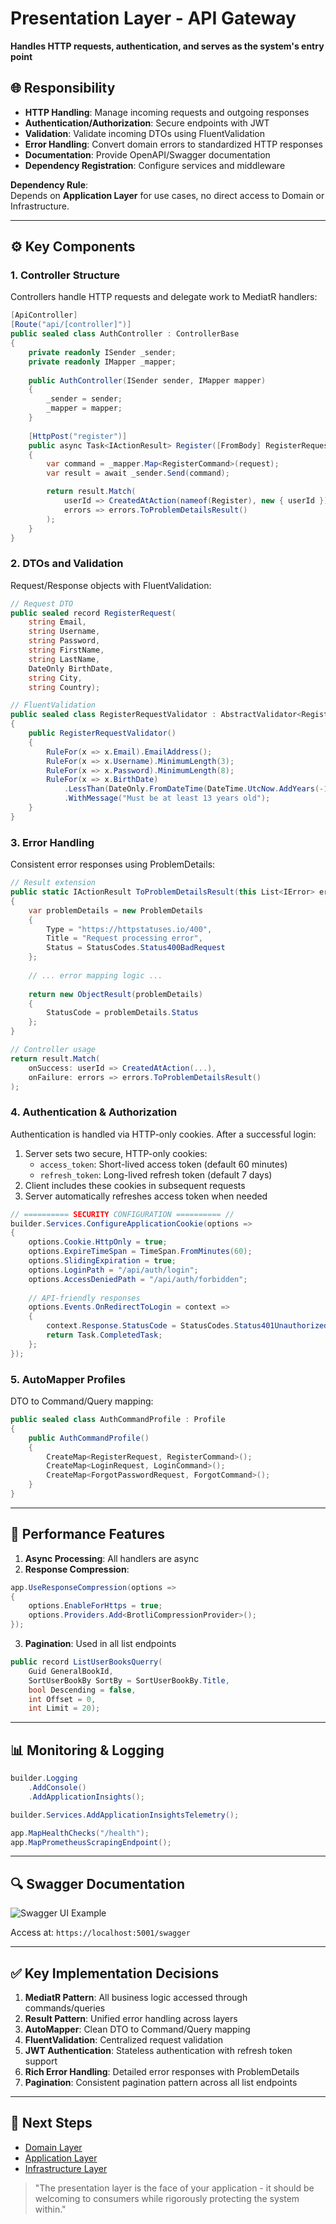 # Presentation Layer - API Gateway
**Handles HTTP requests, authentication, and serves as the system's entry point**
<!-- 
![API Layer Diagram](https://miro.medium.com/v2/resize:fit:720/format:webp/1*66isW6uUtN_dd6Y6pqKUHA.png)  
*The outermost layer where HTTP meets business logic*
-->

## 🌐 Responsibility
- **HTTP Handling**: Manage incoming requests and outgoing responses
- **Authentication/Authorization**: Secure endpoints with JWT
- **Validation**: Validate incoming DTOs using FluentValidation
- **Error Handling**: Convert domain errors to standardized HTTP responses
- **Documentation**: Provide OpenAPI/Swagger documentation
- **Dependency Registration**: Configure services and middleware

**Dependency Rule**:  
Depends on **Application Layer** for use cases, no direct access to Domain or Infrastructure.

---

## ⚙️ Key Components

### 1. Controller Structure
Controllers handle HTTP requests and delegate work to MediatR handlers:

```csharp
[ApiController]
[Route("api/[controller]")]
public sealed class AuthController : ControllerBase
{
    private readonly ISender _sender;
    private readonly IMapper _mapper;
    
    public AuthController(ISender sender, IMapper mapper)
    {
        _sender = sender;
        _mapper = mapper;
    }
    
    [HttpPost("register")]
    public async Task<IActionResult> Register([FromBody] RegisterRequest request)
    {
        var command = _mapper.Map<RegisterCommand>(request);
        var result = await _sender.Send(command);

        return result.Match(
            userId => CreatedAtAction(nameof(Register), new { userId }),
            errors => errors.ToProblemDetailsResult()
        );
    }
}
```

### 2. DTOs and Validation
Request/Response objects with FluentValidation:

```csharp
// Request DTO
public sealed record RegisterRequest(
    string Email,
    string Username,
    string Password,
    string FirstName,
    string LastName,
    DateOnly BirthDate,
    string City,
    string Country);

// FluentValidation
public sealed class RegisterRequestValidator : AbstractValidator<RegisterRequest>
{
    public RegisterRequestValidator()
    {
        RuleFor(x => x.Email).EmailAddress();
        RuleFor(x => x.Username).MinimumLength(3);
        RuleFor(x => x.Password).MinimumLength(8);
        RuleFor(x => x.BirthDate)
            .LessThan(DateOnly.FromDateTime(DateTime.UtcNow.AddYears(-13)))
            .WithMessage("Must be at least 13 years old");
    }
}
```

### 3. Error Handling
Consistent error responses using ProblemDetails:

```csharp
// Result extension
public static IActionResult ToProblemDetailsResult(this List<IError> errors)
{
    var problemDetails = new ProblemDetails
    {
        Type = "https://httpstatuses.io/400",
        Title = "Request processing error",
        Status = StatusCodes.Status400BadRequest
    };
    
    // ... error mapping logic ...
    
    return new ObjectResult(problemDetails)
    {
        StatusCode = problemDetails.Status
    };
}

// Controller usage
return result.Match(
    onSuccess: userId => CreatedAtAction(...),
    onFailure: errors => errors.ToProblemDetailsResult()
);
```

### 4. Authentication & Authorization
Authentication is handled via HTTP-only cookies. After a successful login:
1. Server sets two secure, HTTP-only cookies:
   - `access_token`: Short-lived access token (default 60 minutes)
   - `refresh_token`: Long-lived refresh token (default 7 days)
2. Client includes these cookies in subsequent requests
3. Server automatically refreshes access token when needed


```csharp
// ========== SECURITY CONFIGURATION ========== //
builder.Services.ConfigureApplicationCookie(options =>
{
    options.Cookie.HttpOnly = true;
    options.ExpireTimeSpan = TimeSpan.FromMinutes(60);
    options.SlidingExpiration = true;
    options.LoginPath = "/api/auth/login";
    options.AccessDeniedPath = "/api/auth/forbidden";
    
    // API-friendly responses
    options.Events.OnRedirectToLogin = context =>
    {
        context.Response.StatusCode = StatusCodes.Status401Unauthorized;
        return Task.CompletedTask;
    };
});
```

### 5. AutoMapper Profiles
DTO to Command/Query mapping:

```csharp
public sealed class AuthCommandProfile : Profile
{
    public AuthCommandProfile()
    {
        CreateMap<RegisterRequest, RegisterCommand>();
        CreateMap<LoginRequest, LoginCommand>();
        CreateMap<ForgotPasswordRequest, ForgotCommand>();
    }
}
```

---

## 🚀 Performance Features
1. **Async Processing**: All handlers are async
2. **Response Compression**:
```csharp
app.UseResponseCompression(options => 
{
    options.EnableForHttps = true;
    options.Providers.Add<BrotliCompressionProvider>();
});
```
3. **Pagination**: Used in all list endpoints
```csharp
public record ListUserBooksQuerry(
    Guid GeneralBookId,
    SortUserBookBy SortBy = SortUserBookBy.Title,
    bool Descending = false,
    int Offset = 0,
    int Limit = 20);
```

---

## 📊 Monitoring & Logging
```csharp
builder.Logging
    .AddConsole()
    .AddApplicationInsights();

builder.Services.AddApplicationInsightsTelemetry();

app.MapHealthChecks("/health");
app.MapPrometheusScrapingEndpoint();
```

---

## 🔍 Swagger Documentation
![Swagger UI Example](https://miro.medium.com/v2/resize:fit:1200/1*_5f4e5bYF0Kp4d6xJNkZMQ.png)

Access at: `https://localhost:5001/swagger`

---

## ✅ Key Implementation Decisions
1. **MediatR Pattern**: All business logic accessed through commands/queries
2. **Result Pattern**: Unified error handling across layers
3. **AutoMapper**: Clean DTO to Command/Query mapping
4. **FluentValidation**: Centralized request validation
5. **JWT Authentication**: Stateless authentication with refresh token support
6. **Rich Error Handling**: Detailed error responses with ProblemDetails
7. **Pagination**: Consistent pagination pattern across all list endpoints

---

## 📜 Next Steps
- [Domain Layer](../Backend.Domain/README.md)
- [Application Layer](../Backend.Application/README.md)
- [Infrastructure Layer](../Infrastructure/README.md)

> "The presentation layer is the face of your application - it should be welcoming to consumers while rigorously protecting the system within."